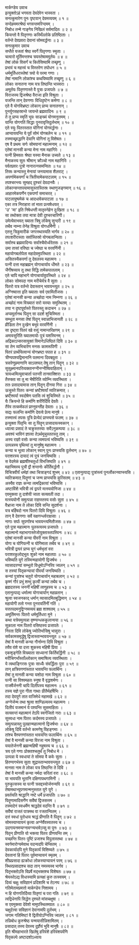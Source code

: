 मार्कण्डेय उवाच  
इत्युक्तोऽहं भगवता देवदेवेन भास्वता ।  
सनत्कुमारेण पुनः पृष्टवान् देवमव्ययम् ॥ १ ॥  
सन्देहममरश्रेष्ठं भगवन्तमरिन्दमम् ।  
निबोध तन्मे गाङ्गेय निखिलं सर्वमादितः ॥ २ ॥  
कियन्तो वै पितृगणाः कस्मिँल्लोके प्रतिष्ठिताः ।  
वर्तन्ते देवप्रवरा देवानां सोमवर्द्धनाः ॥ ३ ॥  
सनत्कुमार उवाच  
सप्तैते यजतां श्रेष्ठ स्वर्गे पितृगणाः स्मॄताः ।  
चत्वारो मूर्तिमन्तश्च त्रयस्तेषाममूर्तयः ॥ ४ ॥  
तेषां लोकं विसर्गं च किर्तयिष्यामि तच्छृणु ।  
प्रभावं च महत्त्वं च विस्तरेण तपोधन ॥ ५ ॥  
धर्ममूर्तिधरास्तेषां त्रयो ये परमा गणाः ।  
तेषां नामानि लोकांश्च कथयिष्यामि तच्छृणु ॥ ६ ॥  
लोकाः सनातना नाम यत्र तिष्ठन्ति भास्वराः ।  
अमूर्तयः पितृगणास्ते वै पुत्राः प्रजापतेः ॥ ७ ॥  
विराजस्य द्विजश्रेष्ठ वैराजा इति विश्रुताः ।  
यजन्ति तान् देवगणाः विधिदृष्टेन कर्मणा ॥ ८ ॥  
एते वै योगविभ्रष्टा लोकान् प्राप्य सनातनान् ।  
पुनर्युगसहस्रान्ते जायन्ते ब्रह्मवादिनः ॥ ९ ॥  
ते तु प्राप्य स्मृतिं भूयः साङ्ख्यं योगमनुत्तमम् ।  
यान्ति योगगतिं सिद्धाः पुनरावृत्तिदुर्लभाम् ॥ १० ॥  
एते स्युः पितरस्तात योगिनां योगवर्द्धनाः ।  
आप्याययन्ति ये पूर्वं सोमं योगबलेन च ॥ ११ ॥  
तस्माच्छ्राद्धानि देयानि योगिनां तु विशेषतः ।  
एष वै प्रथमः सर्गः सोमपानां महात्मनाम् ॥ १२ ॥  
एतेषां मानसी कन्या मेना नाम महागिरेः ।  
पत्नी हिमवतः श्रेष्ठा यस्या मैनाक उच्यते ॥ १३ ॥  
मैनाकस्य सुतः श्रीमान् क्रौञ्चो नाम महागिरिः ।  
पर्वतप्रवरः पुत्रो नानारत्नसमन्वितः ॥ १४ ॥  
तिस्रः कन्यास्तु मेनायां जनयामास शैलराट् ।  
अपर्णामेकपर्णां च त्रितीयामेकपाटलाम् ॥ १५ ॥  
तपश्चरन्त्यः सुमहद् दुश्चरं देवदानवैः ।  
लोकान्सन्तापयामासुस्तास्तिस्रः स्थाणुजङ्गमान् ॥ १६ ॥  
आहारमेकपर्णेन एकपर्णा समाचरत् ।  
पाटलापुष्पमेकं च आदधावेकपाटला ॥ १७ ॥  
एका तत्र निराहारा तां माता प्रत्यषेधयत् ।  
'उ' 'मा' इति निषेधन्ती मातृस्नेहेन दुःखिता ॥ १८ ॥  
सा तथोक्ता तया मात्रा देवी दुश्चरचारिणी।  
उमेत्येवाभवत् ख्याता त्रिषु लोकेषु सुन्दरी ॥ १९ ॥  
तथैव नाम्ना तेनेह विश्रुता योगधर्मिणी ।  
एतत्तु त्रिकुमारीकं जगत्स्थास्यति भार्गव ॥ २० ॥  
तपःशरीरास्ताः सर्वास्तिस्रो योगबलान्विताः ।  
सर्वाश्च ब्रह्मवादिन्यः सर्वाश्चैवोर्ध्वरेतसः ॥ २१ ॥  
उमा तासां वरिष्ठा च ज्येष्ठा च वरवर्णिनी ।  
महायोगबलोपेता महादेवमुपस्थिता ॥ २२ ॥  
असितस्यैकपर्णा तु देवलस्य महात्मनः ।  
पत्नी दत्ता महाब्रह्मन् योगाचार्याय धीमते ॥ २३ ॥  
जैगीषव्याय तु तथा विद्धि तामेकपातलाम् ।  
एते चापि महाभागे योगाचार्यावुपस्थिते ॥ २४ ॥  
लोकाः सोमपदा नाम मरीचेर्यत्र वै सुताः ।  
पितरो यत्र वर्तन्ते देवास्तान् भावयन्त्युत ॥ २५ ॥  
अग्निष्वात्ता इति ख्याताः सर्व एवामितौजसः ।  
एतेषां मानसी कन्या अच्छोदा नाम निम्नगा ॥ २६ ॥  
अच्छोदं नाम विख्यातं सरो यस्याः समुत्थितम् ।  
तया न दृष्टपूर्वास्ते पितरस्तु कदाचन ॥ २७ ॥  
अप्यमूर्तानथ पितॄन् सा ददर्श शुचिस्मिता ।  
सम्भूता मनसा तेषां पितॄन् स्वान्नाभिजानती ॥ २८ ॥  
व्रीडिता तेन दुःखेन बभूव वरवर्णिनी ।  
सा दृष्ट्वा पितरं वव्रे वसुं नामान्तरिक्षगम् ॥ २९ ॥  
अमावसुरिति ख्यातमायोः पुत्रं यशस्विनम् ।  
अद्रिकाऽप्सरसायुक्तं विमानेऽधिष्ठितं दिवि ॥ ३० ॥  
सा तेन व्यभिचारेण मनसः कामरूपिणी ।  
पितरं प्रार्थयित्वान्यं योगभ्रष्टा पपात ह ॥ ३१ ॥  
त्रीण्यपश्यद्विमानानि पतमाना दिवश्च्युता ।  
त्रसरेणुप्रमाणानि साऽपश्यत् तेषू तान् पितॄन् ॥ ३२ ॥  
सुसूक्ष्मानपरिव्यक्तानग्नीनग्नीष्विवाहितान् ।  
त्रायध्वमित्युवाचार्ता पतन्ती तानवाक्शिराः ॥ ३३ ॥  
तैरुक्ता सा तु मा भैषीरिति व्योम्नि व्यवस्थिता ।  
ततः प्रसादयामास तान् पितॄन् दीनया गिरा ॥ ३४ ॥  
ऊचुस्ते पितरः कन्यां भ्रष्टैश्वर्यां व्यतिक्रमात् ।  
भ्रष्टैश्वर्या स्वदोषेण पतसि त्वं शुचिस्मिते ॥ ३५ ॥  
यैः क्रियन्ते हि कर्माणि शरीरैर्दिवि देवतैः ।  
तैरेव तत्कर्मफलं प्राप्नुवन्तीह देवताः ॥ ३६ ॥  
सद्यः फलन्ति कर्माणि देवत्वे प्रेत्य मानुषे ।  
तस्मात्त्वं तपसः पुत्रि प्रेत्येदं प्राप्स्यसे फलम् ॥ ३७ ॥  
इत्युक्ता पितृभिः सा तु पितॄन् प्रासादयत्स्वकान् ।  
ध्यात्वा प्रसादं ते चक्रुस्तस्याः सर्वेऽनुकम्पया ॥ ३८ ॥  
अवश्यं भाविनं ज्ञात्वा तेऽर्थमूचुस्ततस्तु ताम् ।  
अस्य राज्ञो वसोः कन्या त्वमपत्यं भविष्यसि ॥ ३९ ॥  
उत्पन्नस्य पृथिव्यां तु मानुषेषु महात्मनः ।  
कन्या च भूत्वा लोकान् स्वान् पुनः प्राप्स्यसि दुर्लभान् ॥ ४० ॥  
पराशरस्य दायादं त्वं पुत्रं जनयिष्यसि ।  
स वेदमेकं ब्रह्मर्षीश्चतुर्धा विभजिष्यति ॥ ४१ ॥  
महाभिषस्य पुत्रौ द्वौ शन्तनोः कीर्तिवर्द्धनौ ।  
विचित्रवीर्यं धर्मज्ञं तथा चित्राङ्गदं शुभम् ॥ ४२ ॥
एतानुत्पाद्य पुत्रांस्त्वं पुनर्लोकानवाप्स्यसि ।  
व्यतिक्रमात् पितॄणां च जन्म प्राप्स्यसि कुत्सितम् ॥ ४३ ॥  
अस्यैव राज्ञः कन्या त्वमद्रिकायां भविष्यसि ।  
अष्टाविंशे भवित्री त्वं द्वापरे मत्स्ययोनिजा ॥ ४४ ॥  
एवमुक्त्वा तु दाशेयी जाता सत्यवती तदा ।  
मत्स्ययोनौ समुत्पन्ना राज्ञस्तस्य वसोः सुता ॥ ४५ ॥  
वैभ्राजा नाम ते लोका दिवि सन्ति सुदर्शनाः ।  
यत्र बर्हिषदो नाम पितरो दिवि विश्रुताः ॥ ४६ ॥  
तान् वै देवगणाः सर्वे यक्षगन्धर्वराक्षसाः ।  
नागाः सर्पाः सुपर्णाश्च भावयन्त्यमितौजसः ॥ ४७ ॥  
एते पुत्रा महात्मानः पुलस्त्यस्य प्रजापतेः ।  
महात्मानो महाभागास्तेजोयुक्तास्तपस्विनः ॥ ४८ ॥  
एतेषां मानसी कन्या पीवरी नाम विश्रुता ।  
योगा च योगिपत्नी च योगिमाता तथैव च ॥ ४९ ॥  
भवित्री द्वापरं प्राप्य युगं धर्मभृतां वरा  
पराशरकुलोद्भूतः शुको नाम महातपाः ॥ ५० ॥  
भविष्यति युगे तस्मिन्महायोगी द्विजर्षभः ।  
व्यासादरण्यां सम्भूतो विधूमोऽग्निरिव ज्वलन् ॥ ५१ ॥  
स तस्यां पितृकन्यायां पीवर्यां जनयिष्यति ।  
कन्यां पुत्रांश्च चतुरो योगाचार्यान् महाबलान् ॥ ५२ ॥  
कृष्णं गौरं प्रभुं शम्भुं कृत्वीं कन्यां तथैव च ।  
ब्रह्मदत्तस्य जननीं महिषीं त्वणुहस्य च ॥ ५३ ॥  
एतानुत्पाद्य धर्मात्मा योगाचार्यान् महाव्रतान् ।  
श्रुत्वा स्वजनकाद् धर्मान् व्यासादमितबुद्धिमान् ॥ ५४ ॥  
महायोगी ततो गन्ता पुनरावर्तिनीं गतिं ।  
यत्तत्पदमनुद्विग्नमव्ययं ब्रह्म शाश्वतम् ॥ ५५ ॥  
अमूर्तिमन्तः पितरो धर्ममूर्तिधरा मुने ।  
कथा यत्रेयमुत्पन्ना वृष्ण्यन्धककुलान्वया ॥ ५६ ॥  
सुकाला नाम पितरो वसिष्ठस्य प्रजापतेः ।  
निरता दिवि लोकेषु ज्योतिर्भासिषु भासुराः ।  
सर्वकामसमृद्धेषु द्विजास्तान्भावयन्त्युत ॥ ५७ ॥  
तेषां वै मानसी कन्या गौर्नाम्ना दिवि विश्रुता ।  
तवैव वंशे या दत्ता शुकस्य महिषी प्रिया ।  
एकशृङ्गेति विख्याता साध्यानां किर्तिवर्द्धिनी ॥ ५८ ॥  
मरीचिगर्भांस्ताँल्लोकान् समाश्रित्य व्यवस्थिताः ।  
ये त्वथाङ्गिरसः पुत्राः साध्यैः संवर्द्धिताः पुरा ॥ ५९ ॥  
तान् क्षत्रियगणांस्तात भावयन्ति फलार्थिनः ।  
तेषां तु मानसी कन्या यशोदा नाम विश्रुता ॥ ६० ॥  
पत्नी सा विश्वमहतः स्नुषा वै वृद्धशर्मणः ।  
राजर्षेर्जननी चापि दिलीपस्य महात्मनः ॥ ६१ ॥  
तस्य यज्ञे पुरा गीता गाथाः प्रीतैर्महर्षिभिः ।  
तदा देवयुगे तात वाजिमेधे महामखे ॥ ६२ ॥  
अग्नेर्जन्म तथा श्रुत्वा शाण्डिल्यस्य महात्मनः ।  
दिलीपं यजमानं ये पश्यन्ति सुसमाहिताः ।  
सत्यवन्तं महात्मानं तेऽपि स्वर्गजितो नराः ॥ ६३ ॥  
सुस्वधा नाम पितरः कर्दमस्य प्रजापतेः ।  
समुत्पन्नास्तु पुलहान्महात्मानो द्विजर्षभाः ॥ ६४ ॥  
लोकेषु दिवि वर्तन्ते कामगेषु विहङ्गमाः ।  
तांश्च वैश्यगणांस्तात भावयन्ति फलार्थिनः ॥ ६५ ॥  
तेषां वै मानसी कन्या विरजा नाम विश्रुता ।  
ययातेर्जननी ब्रह्मन्महिषी नहुषस्य च ॥ ६६ ॥  
त्रय एते गणाः प्रोक्ताश्चतुर्थं तु निबोध मे ।  
उत्पन्ना ये स्वधायां ते सोमपा वै कवेः सुताः ।  
हिरण्यगर्भस्य सुताः शूद्रास्तान्भावयन्त्युत ॥ ६७ ॥  
मानसा नाम ते लोका यत्र तिष्ठन्ति ते दिवि ।  
तेषां वै मानसी कन्या नर्मदा सरितां वरा ॥ ६८ ॥  
या भावयति भूतानि दक्षिणापथगामिनी ।  
पुरुकुत्सस्य या पत्नी त्रसद्दस्योर्जनन्यपि ॥ ६९ ॥  
तेषामथाभ्युपगमान्मनुस्तात युगे युगे ।  
प्रवर्तयति श्राद्धानि नष्टे धर्मे प्रजापतिः ॥ ७० ॥  
पितॄणामादिसर्गेण सर्वेषां द्विजसत्तम ।  
तस्मादेनं स्वधर्मेण श्राद्धदेवं वदन्ति वै ॥ ७१ ॥  
सर्वेषां राजतं पात्रमथ वा रजतान्वितम् ।  
दत्तं स्वधां पुरोधाय श्राद्धं प्रीणाति वै पितॄन् ॥ ७२ ॥  
सोमस्याप्यायनं कृत्वा अग्नेर्वैवस्वतस्य च ।  
उदगायनमप्यग्नावग्न्यभावेऽप्सु वा पुनः ॥ ७३ ॥  
पितृन् प्रीणाति यो भक्त्या पितरः प्रीणयन्ति तम् ।  
यच्छन्ति पितरः पुष्टिं प्रजाश्च विपुलास्तथा ॥ ७४ ॥  
स्वर्गमारोग्यमेवाथ यदन्यदपि चेप्सितम् ।  
देवकार्यादपि मुने पितृकार्यं विशिष्यते ॥ ७५ ॥  
देवतानां हि पितरः पूर्वमाप्यायनं स्मृतम् ।  
शीघ्रप्रसादा ह्यक्रोधा लोकस्याप्यायनं परम् ॥ ७६ ॥  
स्थिरप्रसादाश्च सदा तान् नमस्यस्व भार्गव ।  
पितृभक्तोऽसि विप्रर्षे मद्भक्तश्च विशेषतः ॥ ७७ ॥  
श्रेयस्तेऽद्य विधास्यामि प्रत्यक्षं कुरु तत्स्वयम् ।  
दिव्यं चक्षुः सविज्ञानं प्रदिशामि च तेऽनघ ॥ ७८ ॥  
गतिमेतामप्रमत्तो मार्कण्डेय निशामय ।  
न हि योगगतिर्दिव्या पितृणां च परा गतिः ॥ ७९ ॥  
त्वद्विधेनापि सिद्धेन दृश्यते मांसचक्षुषा ।  
स एवमुक्त्वा देवेशो मामुपस्थितमग्रतः ॥ ८० ॥  
चक्षुर्दत्त्वा सविज्ञानं देवानामपि दुर्लभम् ।  
जगाम गतिमिष्टां वै द्वितीयोऽग्निरिव ज्वलन् ॥ ८१ ॥  
तन्निबोध कुरुश्रेष्ठ यन्मयासीन्निशामितम् ।  
प्रसादात् तस्य देवस्य दुर्ज्ञेयं भुवि मानुषैः ॥ ८२ ॥  
इति श्रीमहाभारते खिलेषु हरिवंशे हरिवंशपर्वणि  
पितृकल्पे अष्टादशोऽध्यायः
